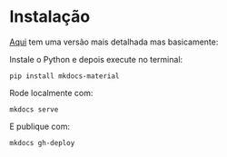 # Instalação

[Aqui](docs/mkdocs.md) tem uma versão mais detalhada mas basicamente:

Instale o Python e depois execute no terminal:
    
```
pip install mkdocs-material
```

Rode localmente com:

```
mkdocs serve
```

E publique com:

```
mkdocs gh-deploy
```
